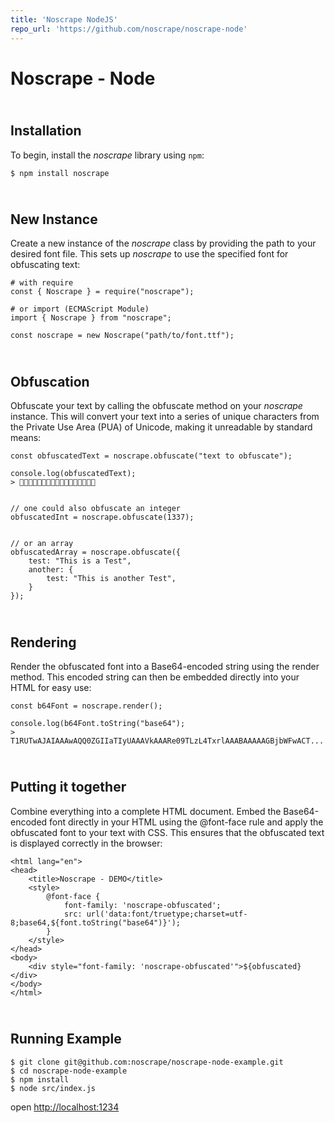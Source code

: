 ```yaml
---
title: 'Noscrape NodeJS'
repo_url: 'https://github.com/noscrape/noscrape-node'
---
```

# Noscrape - Node

## <br> Installation

To begin, install the *noscrape* library using `npm`:

    $ npm install noscrape

## <br> New Instance

Create a new instance of the *noscrape* class by providing the path to your desired font file. This sets up *noscrape*
to use the specified font for obfuscating text:

    # with require
    const { Noscrape } = require("noscrape");

    # or import (ECMAScript Module)
    import { Noscrape } from "noscrape";

    const noscrape = new Noscrape("path/to/font.ttf");

## <br> Obfuscation

Obfuscate your text by calling the obfuscate method on your *noscrape* instance. This will convert your text into a
series of unique characters from the Private Use Area (PUA) of Unicode, making it unreadable by standard means:

    const obfuscatedText = noscrape.obfuscate("text to obfuscate");

    console.log(obfuscatedText);
    > 


    // one could also obfuscate an integer
    obfuscatedInt = noscrape.obfuscate(1337);


    // or an array
    obfuscatedArray = noscrape.obfuscate({
        test: "This is a Test",
        another: {
            test: "This is another Test",
        }
    });

## <br> Rendering

Render the obfuscated font into a Base64-encoded string using the render method. This encoded string can then be
embedded directly into your HTML for easy use:

    const b64Font = noscrape.render();

    console.log(b64Font.toString("base64");
    > T1RUTwAJAIAAAwAQQ0ZGIIaTIyUAAAVkAAARe09TLzL4TxrlAAABAAAAAGBjbWFwACT...

## <br> Putting it together

Combine everything into a complete HTML document. Embed the Base64-encoded font directly in your HTML using the
@font-face rule and apply the obfuscated font to your text with CSS. This ensures that the obfuscated text is displayed
correctly in the browser:

    <html lang="en">
    <head>
        <title>Noscrape - DEMO</title>
        <style>
            @font-face {
                font-family: 'noscrape-obfuscated';
                src: url('data:font/truetype;charset=utf-8;base64,${font.toString("base64")}');
            }
        </style>
    </head>
    <body>
        <div style="font-family: 'noscrape-obfuscated'">${obfuscated}</div>
    </body>
    </html>

## <br> Running Example


    $ git clone git@github.com:noscrape/noscrape-node-example.git
    $ cd noscrape-node-example
    $ npm install
    $ node src/index.js

open [http://localhost:1234](http://localhost:1234)
